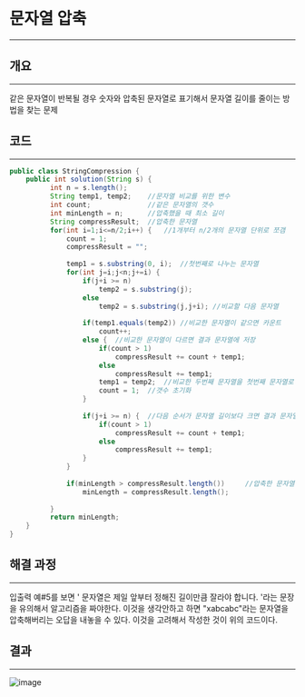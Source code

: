 # 문자열 압축

---

## 개요

---

같은 문자열이 반복될 경우 숫자와 압축된 문자열로 표기해서 문자열 길이를 줄이는 방법을 찾는 문제

## 코드

---

```java
public class StringCompression {
    public int solution(String s) {
	      int n = s.length();
	      String temp1, temp2;    //문자열 비교를 위한 변수
	      int count;              //같은 문자열의 갯수
	      int minLength = n;      //압축했을 때 최소 길이
	      String compressResult;  //압축한 문자열
	      for(int i=1;i<=n/2;i++) {   //1개부터 n/2개의 문자열 단위로 쪼갬
	          count = 1;
	          compressResult = "";
	
	          temp1 = s.substring(0, i);  //첫번째로 나누는 문자열
	          for(int j=i;j<n;j+=i) {
	              if(j+i >= n)
	                  temp2 = s.substring(j);
	              else
	                  temp2 = s.substring(j,j+i); //비교할 다음 문자열
	
	              if(temp1.equals(temp2)) //비교한 문자열이 같으면 카운트
	                  count++;
	              else {  //비교한 문자열이 다르면 결과 문자열에 저장
	                  if(count > 1) 
	                      compressResult += count + temp1;
	                  else
	                      compressResult += temp1;
	                  temp1 = temp2;  //비교한 두번째 문자열을 첫번째 문자열로 변경
	                  count = 1;  //갯수 초기화
	              }
	
	              if(j+i >= n) {  //다음 순서가 문자열 길이보다 크면 결과 문자열 처리
	                  if(count > 1)
	                      compressResult += count + temp1;
	                  else
	                      compressResult += temp1;
	              }
	          }
	
	          if(minLength > compressResult.length())     //압축한 문자열이 기존 최소길이보다 작으면 변경
	              minLength = compressResult.length();
	          
	      }
	      return minLength;
    }
}
```

## 해결 과정

---

입출력 예#5를 보면 ' 문자열은 제일 앞부터 정해진 길이만큼 잘라야 합니다. '라는 문장을 유의해서 알고리즘을 짜야한다. 이것을 생각안하고 하면 "xabcabc"라는 문자열을 압축해버리는 오답을 내놓을 수 있다. 이것을 고려해서 작성한 것이 위의 코드이다.

## 결과

---

![image](https://user-images.githubusercontent.com/47655983/103121624-5b0a5100-46c0-11eb-9a97-203e209cfc3d.png)